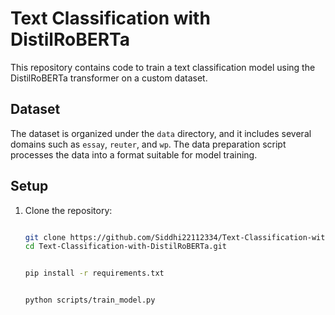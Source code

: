 # Text Classification with DistilRoBERTa

This repository contains code to train a text classification model using the DistilRoBERTa transformer on a custom dataset.

## Dataset

The dataset is organized under the `data` directory, and it includes several domains such as `essay`, `reuter`, and `wp`. The data preparation script processes the data into a format suitable for model training.

## Setup

1. Clone the repository:
   ```bash
   
   git clone https://github.com/Siddhi22112334/Text-Classification-with-DistilRoBERTa.git
   cd Text-Classification-with-DistilRoBERTa.git


   pip install -r requirements.txt


   python scripts/train_model.py

